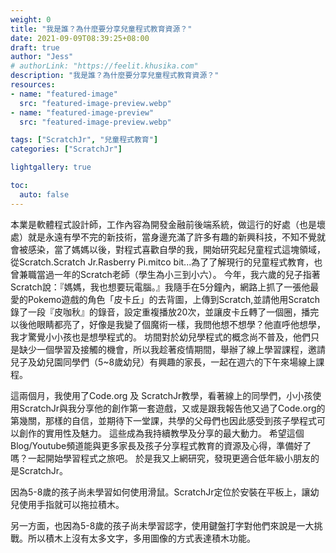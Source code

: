 ```yaml
---
weight: 0
title: "我是誰？為什麼要分享兒童程式教育資源？"
date: 2021-09-09T08:39:25+08:00
draft: true
author: "Jess"
# authorLink: "https://feelit.khusika.com"
description: "我是誰？為什麼要分享兒童程式教育資源？"
resources:
- name: "featured-image"
  src: "featured-image-preview.webp"
- name: "featured-image-preview"
  src: "featured-image-preview.webp"

tags: ["ScratchJr", "兒童程式教育"]
categories: ["ScratchJr"]

lightgallery: true

toc:
  auto: false
---
```

本業是軟體程式設計師，工作內容為開發金融前後端系統，做這行的好處（也是壞處）就是永遠有學不完的新技術，當身邊充滿了許多有趣的新興科技，不知不覺就會被感染，當了媽媽以後，對程式喜歡自學的我，開始研究起兒童程式這塊領域，從Scratch.Scratch Jr.Rasberry Pi.mitco bit...為了了解現行的兒童程式教育，也曾兼職當過一年的Scratch老師（學生為小三到小六）。
今年，我六歲的兒子指著Scratch說：『媽媽，我也想要玩電腦。』我隨手在5分鐘內，網路上抓了一張他最愛的Pokemo遊戲的角色「皮卡丘」的去背圖，上傳到Scratch,並請他用Scratch錄了一段『皮咖秋』的錄音，設定重複播放20次，並讓皮卡丘轉了一個圈，播完以後他眼睛都亮了，好像是我變了個魔術一樣，我問他想不想學？他直呼他想學，我才驚覺小小孩也是想學程式的。
坊間對於幼兒學程式的概念尚不普及，他們只是缺少一個學習及接觸的機會，所以我趁著疫情期間，舉辦了線上學習課程，邀請兒子及幼兒園同學們（5~8歲幼兒）有興趣的家長，一起在週六的下午來場線上課程。

這兩個月，我使用了Code.org 及 ScratchJr教學，看著線上的同學們，小小孩使用ScratchJr與我分享他的創作第一套遊戲，又或是跟我報告他又過了Code.org的第幾關，那樣的自信，並期待下一堂課，共學的父母們也因此感受到孩子學程式可以創作的實用性及魅力。
這些成為我持續教學及分享的最大動力。
希望這個Blog/Youtube頻道能與更多家長及孩子分享程式教育的資源及心得，準備好了嗎？一起開始學習程式之旅吧。
於是我又上網研究，發現更適合低年級小朋友的是ScratchJr。

因為5-8歲的孩子尚未學習如何使用滑鼠。ScratchJr定位於安裝在平板上，讓幼兒使用手指就可以拖拉積木。

另一方面，也因為5-8歲的孩子尚未學習認字，使用鍵盤打字對他們來說是一大挑戰。所以積木上沒有太多文字，多用圖像的方式表達積木功能。


